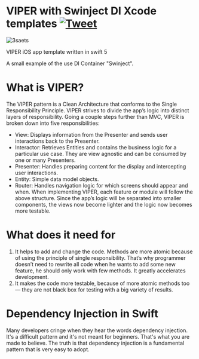 # VIPER with Swinject DI Xcode templates [![Tweet](https://img.shields.io/twitter/url/http/shields.io.svg?style=social)](https://twitter.com/intent/tweet?url=https://github.com/enes-sakut/viper-swinject-sample&via=swift&hashtags=ios,viper,designpattern,iosDeveloper,developers)

![3saets](https://user-images.githubusercontent.com/22794798/76526566-c8752a00-647e-11ea-9b39-9e9294c8bb37.gif)

VIPER iOS app template written in swift 5

A small example of the use DI Container "Swinject". 

# What is VIPER?

The VIPER pattern is a Clean Architecture that conforms to the Single Responsibility Principle. VIPER strives to divide the app’s logic into distinct layers of responsibility. Going a couple steps further than MVC, VIPER is broken down into five responsibilities:
 - View: Displays information from the Presenter and sends user interactions back to the Presenter.
 - Interactor: Retrieves Entities and contains the business logic for a particular use case. They are view agnostic and can be consumed by one or many Presenters.
 - Presenter: Handles preparing content for the display and intercepting user interactions.
 - Entity: Simple data model objects.
 - Router: Handles navigation logic for which screens should appear and when.
When implementing VIPER, each feature or module will follow the above structure. Since the app’s logic will be separated into smaller components, the views now become lighter and the logic now becomes more testable.

# What does it need for
1) It helps to add and change the code. Methods are more atomic because of using the principle of single responsibility. That’s why programmer doesn’t need to rewrite all code when he wants to add some new feature, he should only work with few methods. It greatly accelerates development.
2) It makes the code more testable, because of more atomic methods too — they are not black box for testing with a big variety of results.

# Dependency Injection in Swift
Many developers cringe when they hear the words dependency injection. It's a difficult pattern and it's not meant for beginners. That's what you are made to believe. The truth is that dependency injection is a fundamental pattern that is very easy to adopt.

